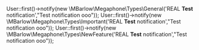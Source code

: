 User::first()->notify(new \MBarlow\Megaphone\Types\General('REAL <b> Test</b> notification',"Test notification ooo"));
User::first()->notify(new \MBarlow\Megaphone\Types\Important('REAL <b> Test</b> notification',"Test notification ooo"));
User::first()->notify(new \MBarlow\Megaphone\Types\NewFeature('REAL <b> Test</b> notification',"Test notification ooo"));